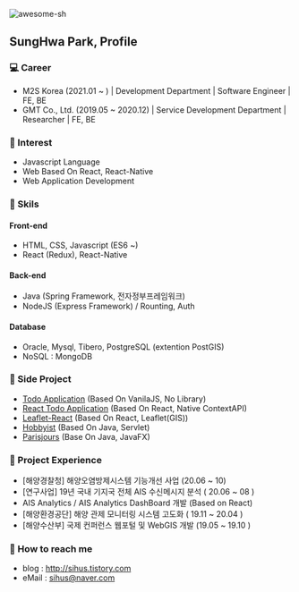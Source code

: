 <p align="left"> <img src="https://komarev.com/ghpvc/?username=awesome-sh&label=Profile%20views&color=0e75b6&style=flat" alt="awesome-sh" /> </p>

## SungHwa Park, Profile

### :computer: Career
- M2S Korea (2021.01 ~ ) | Development Department | Software Engineer | FE, BE
- GMT Co., Ltd. (2019.05 ~ 2020.12) | Service Development Department | Researcher | FE, BE


### :balloon: Interest
 - Javascript Language
 - Web Based On React, React-Native
 - Web Application Development
 
 
 
### :triangular_flag_on_post: Skils
 #### Front-end
 - HTML, CSS, Javascript (ES6 ~)
 - React (Redux), React-Native


 #### Back-end
 - Java (Spring Framework, 전자정부프레임워크)
 - NodeJS (Express Framework) / Rounting, Auth


 #### Database
 - Oracle, Mysql, Tibero, PostgreSQL (extention PostGIS)
 - NoSQL : MongoDB
 
 
 
 
### :page_with_curl: Side Project
 - [Todo Application](https://github.com/awesome-sh/todo-list) (Based On VanilaJS, No Library)
 - [React Todo Application](https://github.com/awesome-sh/react-todolist) (Based On React, Native ContextAPI)
 - [Leaflet-React](https://github.com/awesome-sh/Leaflet-React) (Based On React, Leaflet(GIS))
 - [Hobbyist](https://github.com/awesome-sh/Hobbyist) (Based On Java, Servlet)
 - [Parisjours](https://github.com/awesome-sh/ParisJours) (Base On Java, JavaFX)
 
 
### :seedling: Project Experience
 - [해양경찰청] 해양오염방제시스템 기능개선 사업 (20.06 ~ 10)
 - [연구사업] 19년 국내 기지국 전체 AIS 수신메시지 분석 ( 20.06 ~ 08 )
 - AIS Analytics / AIS Analytics DashBoard 개발 (Based on React)
 - [해양환경공단] 해양 관제 모니터링 시스템 고도화 ( 19.11 ~ 20.04 )
 - [해양수산부] 국제 컨퍼런스 웹포털 및 WebGIS 개발 (19.05 ~ 19.10 )
 
### :email: How to reach me
 - blog : http://sihus.tistory.com
 - eMail : sihus@naver.com
 
 
